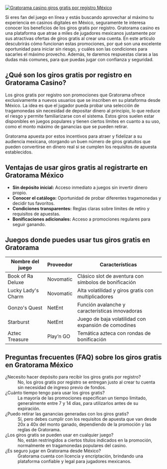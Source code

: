 [![Gratorama casino giros gratis por registro México](https://123-caf.pages.dev/gitsignup.png)](https://vrmoo.ru/Bt82HjjY)

<p>Si eres fan del juego en línea y estás buscando aprovechar al máximo tu experiencia en casinos digitales en México, seguramente te interesa conocer los beneficios de los giros gratis por registro. Gratorama casino es una plataforma que atrae a miles de jugadores mexicanos justamente por sus atractivas ofertas de giros gratis al crear una cuenta. En este artículo descubrirás cómo funcionan estas promociones, por qué son una excelente oportunidad para iniciar sin riesgo, y cuáles son las condiciones para sacarles el máximo provecho. Además, te daremos respuestas claras a las dudas más comunes, para que puedas jugar con confianza y seguridad.</p>  <h2>¿Qué son los giros gratis por registro en Gratorama Casino?</h2> <p>Los giros gratis por registro son promociones que Gratorama ofrece exclusivamente a nuevos usuarios que se inscriben en su plataforma desde México. La idea es que el jugador pueda probar una selección de tragamonedas sin necesidad de depositar dinero al principio, lo que reduce el riesgo y permite familiarizarse con el sistema. Estos giros suelen estar disponibles en juegos populares y tienen ciertos límites en cuanto a su uso, como el monto máximo de ganancias que se pueden retirar.</p> <p>Gratorama apuesta por estos incentivos para atraer y fidelizar a su audiencia mexicana, otorgando un buen número de giros gratuitos que pueden convertirse en dinero real si se cumplen los requisitos de apuesta establecidos.</p>  <h2>Ventajas de usar giros gratis al registrarte en Gratorama México</h2> <ul> <li><strong>Sin depósito inicial:</strong> Acceso inmediato a juegos sin invertir dinero propio.</li> <li><strong>Conocer el catálogo:</strong> Oportunidad de probar diferentes tragamonedas y decidir tus favoritos.</li> <li><strong>Condiciones transparentes:</strong> Reglas claras sobre límites de retiro y requisitos de apuestas.</li> <li><strong>Bonificaciones adicionales:</strong> Acceso a promociones regulares para seguir ganando.</li> </ul>  <h2>Juegos donde puedes usar tus giros gratis en Gratorama</h2> <table> <thead> <tr> <th>Nombre del juego</th> <th>Proveedor</th> <th>Características</th> </tr> </thead> <tbody> <tr> <td>Book of Ra Deluxe</td> <td>Novomatic</td> <td>Clásico slot de aventura con símbolos de bonificación</td> </tr> <tr> <td>Lucky Lady's Charm</td> <td>Novomatic</td> <td>Alta volatilidad y giros gratis con multiplicadores</td> </tr> <tr> <td>Gonzo's Quest</td> <td>NetEnt</td> <td>Función avalanche y características innovadoras</td> </tr> <tr> <td>Starburst</td> <td>NetEnt</td> <td>Juego de baja volatilidad con expansión de comodines</td> </tr> <tr> <td>Aztec Treasure</td> <td>Play’n GO</td> <td>Temática azteca con rondas de bonificación</td> </tr> </tbody> </table>  <h2>Preguntas frecuentes (FAQ) sobre los giros gratis en Gratorama México</h2> <dl>   <dt>¿Necesito hacer depósito para recibir los giros gratis por registro?</dt>   <dd>No, los giros gratis por registro se entregan justo al crear tu cuenta sin necesidad de ingreso previo de fondos.</dd>      <dt>¿Cuánto tiempo tengo para usar los giros gratis?</dt>   <dd>La mayoría de las promociones especifican un tiempo limitado, generalmente entre 7 y 14 días, para utilizarlos antes de su expiración.</dd>      <dt>¿Puedo retirar las ganancias generadas con los giros gratis?</dt>   <dd>Sí, pero debes cumplir con los requisitos de apuesta que van desde 20x a 40x del monto ganado, dependiendo de la promoción y las reglas de Gratorama.</dd>      <dt>¿Los giros gratis se pueden usar en cualquier juego?</dt>   <dd>No, están restringidos a ciertos títulos indicados en la promoción, normalmente en tragamonedas populares del casino.</dd>      <dt>¿Es seguro jugar en Gratorama desde México?</dt>   <dd>Gratorama cuenta con licencia y encriptación, brindando una plataforma confiable y legal para jugadores mexicanos.</dd> </dl>